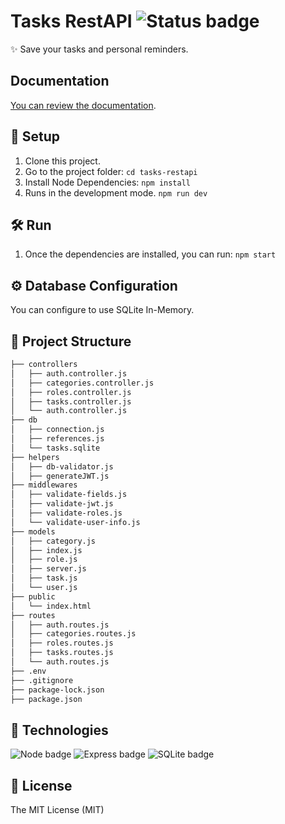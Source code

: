 # Tasks RestAPI ![Status badge](https://img.shields.io/badge/status-in%20progress-yellow)

✨ Save your tasks and personal reminders.

## Documentation
[You can review the documentation](https://documenter.getpostman.com/view/21748987/2s83YSJ6q7).

## 🚀 Setup
1. Clone this project.
2. Go to the project folder:
`cd tasks-restapi`
3. Install Node Dependencies:
`npm install`
4. Runs in the development mode.
`npm run dev`

## 🛠 Run
1. Once the dependencies are installed, you can run:
`npm start`

## ⚙️ Database Configuration
You can configure to use SQLite In-Memory.

## 📌 Project Structure
```bash
├── controllers
│   ├── auth.controller.js
│   ├── categories.controller.js
│   ├── roles.controller.js
│   ├── tasks.controller.js
│   └── auth.controller.js
├── db
│   ├── connection.js
│   ├── references.js
│   └── tasks.sqlite
├── helpers
│   ├── db-validator.js
│   ├── generateJWT.js
├── middlewares
│   ├── validate-fields.js
│   ├── validate-jwt.js
│   ├── validate-roles.js
│   └── validate-user-info.js
├── models
│   ├── category.js
│   ├── index.js
│   ├── role.js
│   ├── server.js
│   ├── task.js
│   └── user.js
├── public
│   └── index.html
├── routes
│   ├── auth.routes.js
│   ├── categories.routes.js
│   ├── roles.routes.js
│   ├── tasks.routes.js
│   └── auth.routes.js
├── .env
├── .gitignore
├── package-lock.json
├── package.json
```

## 🦀 Technologies
![Node badge](https://img.shields.io/badge/nodejs-JS-green)
![Express badge](https://img.shields.io/badge/expressjs-JS-yellow)
![SQLite badge](https://img.shields.io/badge/sqlite-SQL-blue)

## 🧾 License
The MIT License (MIT)

